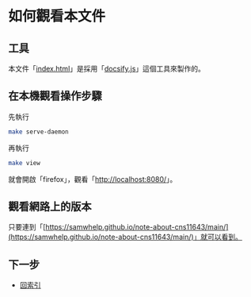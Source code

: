 

# 如何觀看本文件


## 工具

本文件「[index.html](https://github.com/samwhelp/note-about-cns11643/blob/gh-pages/main/index.html)」是採用「[docsify.js](docsify.md)」這個工具來製作的。


## 在本機觀看操作步驟

先執行

``` sh
make serve-daemon
```

再執行

``` sh
make view
```

就會開啟「firefox」，觀看「[http://localhost:8080/](http://localhost:8080/)」。


## 觀看網路上的版本

只要連到「[https://samwhelp.github.io/note-about-cns11643/main/](https://samwhelp.github.io/note-about-cns11643/main/)」就可以看到。




## 下一步

* [回索引](all.md)
